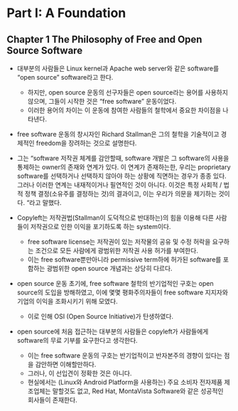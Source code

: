 
# Part I: A Foundation

## Chapter 1 The Philosophy of Free and Open Source Software

-   대부분의  사람들은 Linux kernel과 Apache web server와  같은 software를 “open source” software라고  한다.
    -   하지만, open source 운동의  선구자들은 open source라는  용어를  사용하지  않으며, 그들이  시작한  것은 “free software” 운동이었다.
    -   이러한  용어의  차이는  이  운동에  참여한  사람들의  철학에서  중요한  차이점을  나타낸다.

-   free software 운동의  창시자인 Richard Stallman은  그의  철학을  기술적이고  경제적인 freedom을  장려하는  것으로  설명한다.

-   그는 “software 저작권  체계를  감안할때, software 개발은  그 software의  사용을  통제하는 owner의  존재와  연계가  있다. 이  연계가  존재하는한, 우리는 proprietary software를  선택하거나  선택하지  않아야  하는  상황에  직면하는  경우가  종종  있다. 그러나  이러한  연계는  내재적이거나  필연적인  것이  아니다. 이것은  특정  사회적 / 법적  정책  결정(소유주를  결정하는  것)의  결과이고, 이는  우리가  의문을  제기하는  것이다. “라고  말했다.

-   Copyleft는  저작권법(Stallman이  도덕적으로  반대하는)의  힘을  이용해  다른  사람들이  저작권으로  인한  이익을  포기하도록  하는 system이다.
    -   free software license는  저작권이  있는  저작물의  공유  및  수정  허락을  요구하는  조건으로  모든  사람에게  광범위한  저작권  사용  허가를  부여한다.
    -   이는 free software뿐만아니라 permissive term하에  허가된 software를  포함하는  광범위한 open source 개념과는  상당히  다르다.

- open source 운동 초기에, free software 철학의 반기업적인 구호는 open source의 도입을 방해하였고, 이에 몇몇 평화주의자들이 free software 지지자와 기업의 이익을 조화시키기 위해 모였다. 
	- 이로 인해 OSI (Open Source Initiative)가 탄생하였다. 

- open source에 처음 접근하는 대부분의 사람들은 copyleft가 사람들에게 software의 무료 기부를 요구한다고 생각한다. 
	- 이는 free software 운동의 구호는 반기업적이고 반자본주의 경향이 있다는 점을 감안하면 이해할만하다.  
	-  그러나, 이 선입견이 정확한 것은 아니다. 
	- 현실에서는 (Linux와 Android Platform을 사용하는) 주요 소비자 전자제품 제조업체는 말할것도 없고, Red Hat, MontaVista Software와 같은 성공적인 회사들이 존재한다. 

